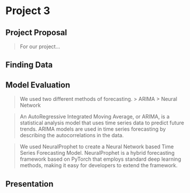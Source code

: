 # Project 3


## Project Proposal

> For our project...

## Finding Data

## Model Evaluation
 > We used two different methods of forecasting.
    > ARIMA
    > Neural Network
    
 > An AutoRegressive Integrated Moving Average, or ARIMA, is a statistical analysis model that uses time series data to predict future trends. ARIMA models are used in time series forecasting by describing the autocorrelations in the data.
 
 > We used NeuralProphet to create a Neural Network based Time Series Forecasting Model. NeuralProphet is a hybrid forecasting framework based on PyTorch that employs standard deep learning methods, making it easy for developers to extend the framework.  

## Presentation
